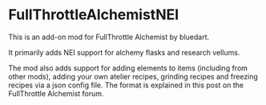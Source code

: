 FullThrottleAlchemistNEI
==

This is an add-on mod for FullThrottle Alchemist by bluedart.

It primarily adds NEI support for alchemy flasks and research vellums.

The mod also adds support for adding elements to items (including from other mods), adding your own atelier recipes, grinding recipes and freezing recipes via a json config file. The format is explained in this post on the FullThrottle Alchemist forum.

